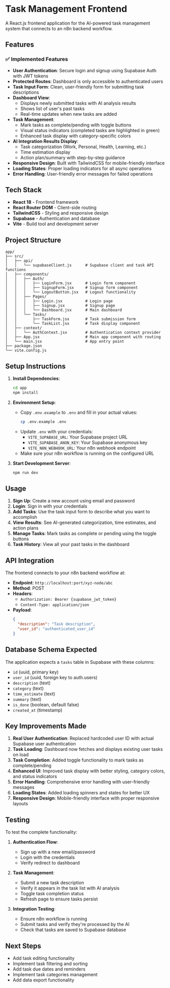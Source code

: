 # Task Management Frontend

A React.js frontend application for the AI-powered task management system that connects to an n8n backend workflow.

## Features

### ✅ Implemented Features

- **User Authentication**: Secure login and signup using Supabase Auth with JWT tokens
- **Protected Routes**: Dashboard is only accessible to authenticated users
- **Task Input Form**: Clean, user-friendly form for submitting task descriptions
- **Dashboard View**:
  - Displays newly submitted tasks with AI analysis results
  - Shows list of user's past tasks
  - Real-time updates when new tasks are added
- **Task Management**:
  - Mark tasks as complete/pending with toggle buttons
  - Visual status indicators (completed tasks are highlighted in green)
  - Enhanced task display with category-specific colors
- **AI Integration Results Display**:
  - Task categorization (Work, Personal, Health, Learning, etc.)
  - Time estimation display
  - Action plan/summary with step-by-step guidance
- **Responsive Design**: Built with TailwindCSS for mobile-friendly interface
- **Loading States**: Proper loading indicators for all async operations
- **Error Handling**: User-friendly error messages for failed operations

## Tech Stack

- **React 18** - Frontend framework
- **React Router DOM** - Client-side routing
- **TailwindCSS** - Styling and responsive design
- **Supabase** - Authentication and database
- **Vite** - Build tool and development server

## Project Structure

```
app/
├── src/
│   ├── api/
│   │   └── supabaseClient.js      # Supabase client and task API functions
│   ├── components/
│   │   ├── Auth/
│   │   │   ├── LoginForm.jsx      # Login form component
│   │   │   ├── SignupForm.jsx     # Signup form component
│   │   │   └── LogoutButton.jsx   # Logout functionality
│   │   ├── Pages/
│   │   │   ├── Login.jsx          # Login page
│   │   │   ├── Signup.jsx         # Signup page
│   │   │   └── Dashboard.jsx      # Main dashboard
│   │   └── Tasks/
│   │       ├── TaskForm.jsx       # Task submission form
│   │       └── TaskList.jsx       # Task display component
│   ├── context/
│   │   └── AuthContext.jsx        # Authentication context provider
│   ├── App.jsx                    # Main app component with routing
│   └── main.jsx                   # App entry point
├── package.json
└── vite.config.js
```

## Setup Instructions

1. **Install Dependencies**:

   ```bash
   cd app
   npm install
   ```

2. **Environment Setup**:

   - Copy `.env.example` to `.env` and fill in your actual values:
     ```bash
     cp .env.example .env
     ```
   - Update `.env` with your credentials:
     - `VITE_SUPABASE_URL`: Your Supabase project URL
     - `VITE_SUPABASE_ANON_KEY`: Your Supabase anonymous key
     - `VITE_N8N_WEBHOOK_URL`: Your n8n webhook endpoint
   - Make sure your n8n workflow is running on the configured URL

3. **Start Development Server**:
   ```bash
   npm run dev
   ```

## Usage

1. **Sign Up**: Create a new account using email and password
2. **Login**: Sign in with your credentials
3. **Add Tasks**: Use the task input form to describe what you want to accomplish
4. **View Results**: See AI-generated categorization, time estimates, and action plans
5. **Manage Tasks**: Mark tasks as complete or pending using the toggle buttons
6. **Task History**: View all your past tasks in the dashboard

## API Integration

The frontend connects to your n8n backend workflow at:

- **Endpoint**: `http://localhost:port/xyz-node/abc`
- **Method**: POST
- **Headers**:
  - `Authorization: Bearer {supabase_jwt_token}`
  - `Content-Type: application/json`
- **Payload**:
  ```json
  {
    "description": "Task description",
    "user_id": "authenticated_user_id"
  }
  ```

## Database Schema Expected

The application expects a `tasks` table in Supabase with these columns:

- `id` (uuid, primary key)
- `user_id` (uuid, foreign key to auth.users)
- `description` (text)
- `category` (text)
- `time_estimate` (text)
- `summary` (text)
- `is_done` (boolean, default false)
- `created_at` (timestamp)

## Key Improvements Made

1. **Real User Authentication**: Replaced hardcoded user ID with actual Supabase user authentication
2. **Task Loading**: Dashboard now fetches and displays existing user tasks on load
3. **Task Completion**: Added toggle functionality to mark tasks as complete/pending
4. **Enhanced UI**: Improved task display with better styling, category colors, and status indicators
5. **Error Handling**: Comprehensive error handling with user-friendly messages
6. **Loading States**: Added loading spinners and states for better UX
7. **Responsive Design**: Mobile-friendly interface with proper responsive layouts

## Testing

To test the complete functionality:

1. **Authentication Flow**:

   - Sign up with a new email/password
   - Login with the credentials
   - Verify redirect to dashboard

2. **Task Management**:

   - Submit a new task description
   - Verify it appears in the task list with AI analysis
   - Toggle task completion status
   - Refresh page to ensure tasks persist

3. **Integration Testing**:
   - Ensure n8n workflow is running
   - Submit tasks and verify they're processed by the AI
   - Check that tasks are saved to Supabase database

## Next Steps

- Add task editing functionality
- Implement task filtering and sorting
- Add task due dates and reminders
- Implement task categories management
- Add data export functionality
